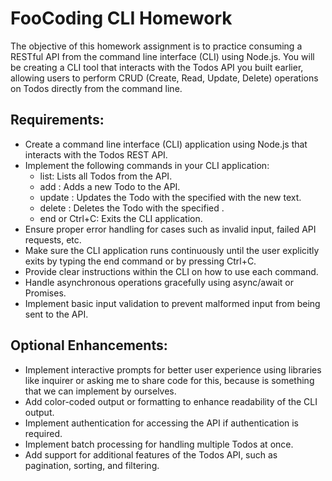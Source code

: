 # FooCoding CLI Homework

The objective of this homework assignment is to practice consuming a RESTful API from the command line interface (CLI) using Node.js. You will be creating a CLI tool that interacts with the Todos API you built earlier, allowing users to perform CRUD (Create, Read, Update, Delete) operations on Todos directly from the command line.

## Requirements:

* Create a command line interface (CLI) application using Node.js that interacts with the Todos REST API.
* Implement the following commands in your CLI application:
    * list: Lists all Todos from the API.
    * add <todo>: Adds a new Todo to the API.
    * update <id> <todo>: Updates the Todo with the specified <id> with the new <todo> text.
    * delete <id>: Deletes the Todo with the specified <id>.
    * end or Ctrl+C: Exits the CLI application.
* Ensure proper error handling for cases such as invalid input, failed API requests, etc.
* Make sure the CLI application runs continuously until the user explicitly exits by typing the end command or by pressing Ctrl+C.
* Provide clear instructions within the CLI on how to use each command.
* Handle asynchronous operations gracefully using async/await or Promises.
* Implement basic input validation to prevent malformed input from being sent to the API.

## Optional Enhancements:

* Implement interactive prompts for better user experience using libraries like inquirer or asking me to share code for this, because is something that we can implement by ourselves.
* Add color-coded output or formatting to enhance readability of the CLI output.
* Implement authentication for accessing the API if authentication is required.
* Implement batch processing for handling multiple Todos at once.
* Add support for additional features of the Todos API, such as pagination, sorting, and filtering.